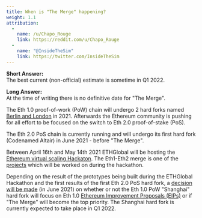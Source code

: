 ```yaml
---
title: When is "The Merge" happening?
weight: 1.1
attribution:
  - 
    name: /u/Chapo_Rouge
    link: https://reddit.com/u/Chapo_Rouge
  - 
    name: "@InsideTheSim"
    link: https://twitter.com/InsideTheSim
---
```


**Short Answer:**<br> The best current (non-official) estimate is sometime in Q1 2022.

**Long Answer:**<br> At the time of writing there is no definitive date for "The Merge".

The Eth 1.0 proof-of-work (PoW) chain will undergo 2 hard forks named [Berlin and London](https://hackmd.io/@timbeiko/acd-update-001) in 2021. Afterwards the Ethereum community is pushing for all effort to be focused on the switch to Eth 2.0 proof-of-stake (PoS).

The Eth 2.0 PoS chain is currently running and will undergo its first hard fork (Codenamed Altair) in June 2021 - before "The Merge".

Between April 16th and May 14th 2021 ETHGlobal will be hosting the [Ethereum virtual scaling Hackaton](https://scaling.ethglobal.co). The Eth1-Eth2 merge is one of the [projects](https://rayonism.io/) which will be worked on during the hackathon.

Depending on the result of the prototypes being built during the ETHGlobal Hackathon and the first results of the first Eth 2.0 PoS hard fork, a [decision will be made](https://hackmd.io/@timbeiko/acd-update-001) (in June 2021) on whether or not the Eth 1.0 PoW "Shanghai" hard fork will focus on Eth 1.0 [Ethereum Improvement Proposals (EIPs)](https://eips.ethereum.org/) or if "The Merge" will become the top priority. The Shanghai hard fork is currently expected to take place in Q1 2022.
